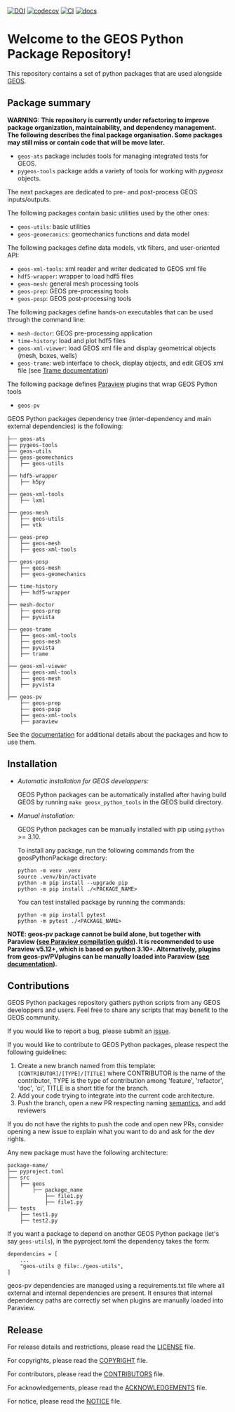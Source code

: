 [![DOI](https://zenodo.org/badge/131810578.svg)](https://zenodo.org/badge/latestdoi/131810578)
[![codecov](https://codecov.io/github/GEOS-DEV/geosPythonPackages/graph/badge.svg?token=0VTEHPQG58)](https://codecov.io/github/GEOS-DEV/geosPythonPackages)
[![CI](https://github.com/GEOS-DEV/GEOS/actions/workflows/ci_tests.yml/badge.svg)](https://github.com/GEOS-DEV/geosPythonPackages/actions?query=branch%3Adevelop)
[![docs](https://readthedocs.com/projects/geosx-geosx/badge/?version=latest)](https://geosx-geosx.readthedocs-hosted.com/projects/geosx-geospythonpackages/en/latest/)

Welcome to the GEOS Python Package Repository!
==============================================

This repository contains a set of python packages that are used alongside [GEOS](https://github.com/GEOS-DEV/GEOS).


Package summary
---------------

**WARNING: This repository is currently under refactoring to improve package organization, maintainability, and dependency management. The following describes the final package organisation. Some packages may still miss or contain code that will be move later.**

* `geos-ats` package includes tools for managing integrated tests for GEOS.
* `pygeos-tools` package adds a variety of tools for working with *pygeosx* objects.

The next packages are dedicated to pre- and post-process GEOS inputs/outputs. 

The following packages contain basic utilities used by the other ones:

* `geos-utils`: basic utilities
* `geos-geomecanics`: geomechanics functions and data model


The following packages define data models, vtk filters, and user-oriented API:

* `geos-xml-tools`: xml reader and writer dedicated to GEOS xml file
* `hdf5-wrapper`: wrapper to load hdf5 files
* `geos-mesh`: general mesh processing tools
* `geos-prep`: GEOS pre-processing tools
* `geos-posp`: GEOS post-processing tools


The following packages define hands-on executables that can be used through the command line:

* `mesh-doctor`: GEOS pre-processing application
* `time-history`: load and plot hdf5 files
* `geos-xml-viewer`: load GEOS xml file and display geometrical objects (mesh, boxes, wells)
* `geos-trame`: web interface to check, display objects, and edit GEOS xml file (see [Trame documentation](https://kitware.github.io/trame/guide/tutorial/))


The following package defines [Paraview](https://docs.paraview.org/) plugins that wrap GEOS Python tools

* `geos-pv`

GEOS Python packages dependency tree (inter-dependency and main external dependencies) is the following:

```
├── geos-ats
├── pygeos-tools
├── geos-utils
├── geos-geomechanics
│   ├── geos-utils
│
├── hdf5-wrapper
│   ├── h5py
│
├── geos-xml-tools
│   ├── lxml
│
├── geos-mesh
│   ├── geos-utils
│   ├── vtk
│
├── geos-prep
│   ├── geos-mesh
│   ├── geos-xml-tools
│
├── geos-posp
│   ├── geos-mesh
│   ├── geos-geomechanics
│
├── time-history
│   ├── hdf5-wrapper
│
├── mesh-doctor
│   ├── geos-prep
│   ├── pyvista
│
├── geos-trame
│   ├── geos-xml-tools
│   ├── geos-mesh
│   ├── pyvista
│   ├── trame
│
├── geos-xml-viewer
│   ├── geos-xml-tools
│   ├── geos-mesh
│   ├── pyvista
│
├── geos-pv
    ├── geos-prep
    ├── geos-posp
    ├── geos-xml-tools
    ├── paraview
```

See the [documentation](https://geosx-geosx.readthedocs-hosted.com/projects/geosx-geospythonpackages/en/latest/) for additional details about the packages and how to use them.


Installation
-------------

* *Automatic installation for GEOS developpers:*

  GEOS Python packages can be automatically installed after having build GEOS by running `make geosx_python_tools` in the GEOS build directory.

* *Manual installation:*

  GEOS Python packages can be manually installed with pip using `python` >= 3.10. 

    To install any package, run the following commands from the geosPythonPackage directory:

    ```
    python -m venv .venv
    source .venv/bin/activate
    python -m pip install --upgrade pip
    python -m pip install ./<PACKAGE_NAME>
    ```

    You can test installed package by running the commands:

    ```
    python -m pip install pytest
    python -m pytest ./<PACKAGE_NAME>
    ```

**NOTE: geos-pv package cannot be build alone, but together with Paraview ([see Paraview compilation guide](https://gitlab.kitware.com/paraview/paraview/-/blob/master/Documentation/dev/build.md)). It is recommended to use Paraview v5.12+, which is based on python 3.10+. Alternatively, plugins from geos-pv/PVplugins can be manually loaded into Paraview ([see documentation](https://docs.paraview.org/en/latest/ReferenceManual/pythonProgrammableFilter.html#python-algorithm)).**


Contributions
-------------

GEOS Python packages repository gathers python scripts from any GEOS developpers and users. Feel free to share any scripts that may benefit to the GEOS community.

If you would like to report a bug, please submit an [issue](https://github.com/GEOS-DEV/geosPythonPackages/issues/new). 

If you would like to contribute to GEOS Python packages, please respect the following guidelines:

1. Create a new branch named from this template: `[CONTRIBUTOR]/[TYPE]/[TITLE]` where CONTRIBUTOR is the name of the contributor, TYPE is the type of contribution among 'feature', 'refactor', 'doc', 'ci', TITLE is a short title for the branch.
1. Add your code trying to integrate into the current code architecture.
1. Push the branch, open a new PR respecting naming [semantics](https://gist.github.com/joshbuchea/6f47e86d2510bce28f8e7f42ae84c716), and add reviewers

If you do not have the rights to push the code and open new PRs, consider opening a new issue to explain what you want to do and ask for the dev rights.

Any new package must have the following architecture:

```
package-name/
├── pyproject.toml
├── src
│   ├── geos
│       ├── package_name
│           ├── file1.py
│           ├── file1.py
├── tests
    ├── test1.py
    ├── test2.py
```

If you want a package to depend on another GEOS Python package (let's say `geos-utils`), in the pyproject.toml the dependency takes the form:

```
dependencies = [
    ...
    "geos-utils @ file:./geos-utils",
]
```

geos-pv dependencies are managed using a requirements.txt file where all external and internal dependencies are present. It ensures that internal dependency paths are correctly set when plugins are manually loaded into Paraview.

Release
-------

For release details and restrictions, please read the [LICENSE](https://github.com/GEOS-DEV/GEOS/blob/develop/LICENSE) file.

For copyrights, please read the [COPYRIGHT](https://github.com/GEOS-DEV/GEOS/blob/develop/COPYRIGHT ) file.

For contributors, please read the [CONTRIBUTORS](https://github.com/GEOS-DEV/GEOS/blob/develop/CONTRIBUTORS ) file.

For acknowledgements, please read the [ACKNOWLEDGEMENTS](https://github.com/GEOS-DEV/GEOS/blob/develop/ACKNOWLEDGEMENTS ) file.

For notice, please read the [NOTICE](https://github.com/GEOS-DEV/GEOS/blob/develop/NOTICE ) file.
